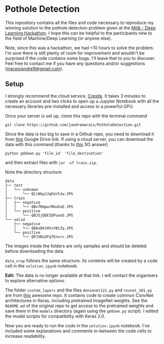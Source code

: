 # Pothole Detection

This repository contains all the files and code necessary to reproduce my winning solution to the pothole detection problem given at the [MIIA - Deep Learning Hackathon](http://machineintelligenceafrica.org/activities/hackathon/). I hope this can be helpful to the participants new to the field of Machine/Deep Learning (or anyone else).

Note, since this was a hackathon, we had <10 hours to solve the problem. I'm sure there is still plenty of room for improvement and wouldn't be surprised if the code contains some bugs. I'll leave that to you to discover. Feel free to contact me if you have any questions and/or suggestions (maraisjandre9@gmail.com).

## Setup

I strongly recommend the cloud service, [Crestle](crestle.com). It takes 3 minutes to create an account and two clicks to open up a Jupyter Notebook with all the necessary libraries pre-installed and access to a powerful GPU.

Once your server is set up, clone this repo with the terminal command

``` 
git clone https://github.com/jandremarais/PotholeDetection.git 
```

Since the data is too big to save in a Github repo, you need to download it from [this](https://drive.google.com/open?id=0B1IZ6xxwxyvTcWNOWHAxeVgyTlU%C2%A0) Google Drive link. If using a cloud server, you can download the data with this command (thanks to [this](https://stackoverflow.com/a/39225039/6785054) SO answer)

```
python gddown.py 'file_id' 'file_destination'
```

and then extract files with `jar -xf train.zip`.

Note the directory structure:

```{txt}
data  
├── test  
│   └── unknown  
│       └── QCiNkpJJqhUrhJw.JPG  
├── train  
│   ├── negative  
│   │   └── QBvfRmpwrRbuhxE.JPG  
│   └── positive  
│       └── QBJSjQDEIQPuaxb.JPG  
└── valid  
    ├── negative  
    │   └── QbKxDKiHtsYBtZq.JPG  
    └── positive
        └── QPJVBLDFqTEnvrc.JPG 
```

The images inside the folders are only samples and should be deleted before downloading the data.

`data_crop` follows the same structure. Its contents will be created by a code cell in the `solution.ipynb` notebook. 

**Edit:** The data is no longer available at that link. I will contact the organisers to explore alternative options.

The folder `custom_layers` and the files `densenet121.py` and `resnet_101.py` are from [this](https://github.com/flyyufelix/cnn_finetune) awesome repo. It contains code to create common ConvNet architectures in Keras, including pretrained ImageNet weights. See the `README.md` of the original repo to get access to the pretrained weights and save them in the `models` directory (again using the `gddown.py` script). I edited the model scripts for compatibility with Keras 2.0.

Now you are ready to run the code in the `solution.ipynb` notebook. I've included some explanations and comments in-between the code cells to increase readability.
